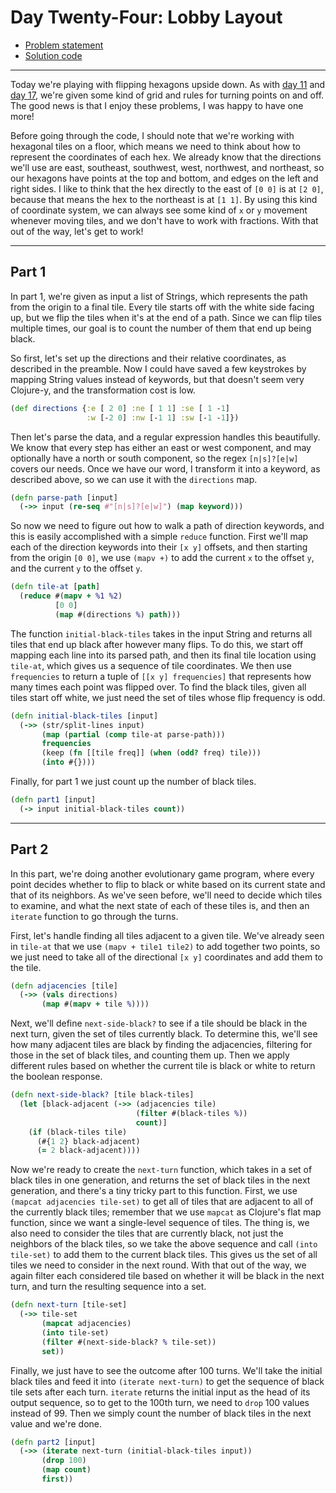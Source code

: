 # Day Twenty-Four: Lobby Layout

* [Problem statement](https://adventofcode.com/2020/day/24)
* [Solution code](https://github.com/abyala/advent-2020-clojure/blob/master/src/advent_2020_clojure/day24.clj)

---

Today we're playing with flipping hexagons upside down. As with [day 11](day11.md) and [day 17](day17.md),
we're given some kind of grid and rules for turning points on and off. The good news is that I enjoy these
problems, I was happy to have one more!

Before going through the code, I should note that we're working with hexagonal tiles on a floor, which means
we need to think about how to represent the coordinates of each hex. We already know that the directions
we'll use are east, southeast, southwest, west, northwest, and northeast, so our hexagons have points at the
top and bottom, and edges on the left and right sides. I like to think that the hex directly to the east of
`[0 0]` is at `[2 0]`, because that means the hex to the northeast is at `[1 1]`. By using this kind of
coordinate system, we can always see some kind of `x` or `y` movement whenever moving tiles, and we don't
have to work with fractions.  With that out of the way, let's get to work!

---

## Part 1

In part 1, we're given as input a list of Strings, which represents the path from the origin to a final tile.
Every tile starts off with the white side facing up, but we flip the tiles when it's at the end of a path.
Since we can flip tiles multiple times, our goal is to count the number of them that end up being black.

So first, let's set up the directions and their relative coordinates, as described in the preamble. Now
I could have saved a few keystrokes by mapping String values instead of keywords, but that doesn't seem very
Clojure-y, and the transformation cost is low.

```clojure
(def directions {:e [ 2 0] :ne [ 1 1] :se [ 1 -1]
                 :w [-2 0] :nw [-1 1] :sw [-1 -1]})
```

Then let's parse the data, and a regular expression handles this beautifully. We know that every step has
either an east or west component, and may optionally have a north or south component, so the regex
`[n|s]?[e|w]` covers our needs. Once we have our word, I transform it into a keyword, as described above,
so we can use it with the `directions` map.

```clojure
(defn parse-path [input]
  (->> input (re-seq #"[n|s]?[e|w]") (map keyword)))
```

So now we need to figure out how to walk a path of direction keywords, and this is easily accomplished
with a simple `reduce` function. First we'll map each of the direction keywords into their `[x y]`
offsets, and then starting from the origin `[0 0]`, we use `(mapv +)` to add the current `x` to the offset
`y`, and the current `y` to the offset `y`.

```clojure
(defn tile-at [path]
  (reduce #(mapv + %1 %2)
          [0 0]
          (map #(directions %) path)))
```

The function `initial-black-tiles` takes in the input String and returns all tiles that end up black
after however many flips. To do this, we start off mapping each line into its parsed path, and then its
final tile location using `tile-at`, which gives us a sequence of tile coordinates. We then use
`frequencies` to return a tuple of `[[x y] frequencies]` that represents how many times each point was
flipped over. To find the black tiles, given all tiles start off white, we just need the set of tiles
whose flip frequency is odd.

```clojure
(defn initial-black-tiles [input]
  (->> (str/split-lines input)
       (map (partial (comp tile-at parse-path)))
       frequencies
       (keep (fn [[tile freq]] (when (odd? freq) tile)))
       (into #{})))
```

Finally, for part 1 we just count up the number of black tiles.

```clojure
(defn part1 [input]
  (-> input initial-black-tiles count))
```

---

## Part 2

In this part, we're doing another evolutionary game program, where every point decides whether to flip to
black or white based on its current state and that of its neighbors. As we've seen before, we'll need to
decide which tiles to examine, and what the next state of each of these tiles is, and then an `iterate`
function to go through the turns.

First, let's handle finding all tiles adjacent to a given tile. We've already seen in `tile-at` that
we use `(mapv + tile1 tile2)` to add together two points, so we just need to take all of the directional
`[x y]` coordinates and add them to the tile.

```clojure
(defn adjacencies [tile]
  (->> (vals directions)
       (map #(mapv + tile %))))
``` 

Next, we'll define `next-side-black?` to see if a tile should be black in the next turn, given the set
of tiles currently black. To determine this, we'll see how many adjacent tiles are black by finding the
adjacencies, filtering for those in the set of black tiles, and counting them up. Then we apply different
rules based on whether the current tile is black or white to return the boolean response.

```clojure
(defn next-side-black? [tile black-tiles]
  (let [black-adjacent (->> (adjacencies tile)
                            (filter #(black-tiles %))
                            count)]
    (if (black-tiles tile)
      (#{1 2} black-adjacent)
      (= 2 black-adjacent))))
```

Now we're ready to create the `next-turn` function, which takes in a set of black tiles in one generation,
and returns the set of black tiles in the next generation, and there's a tiny tricky part to this function.
First, we use `(mapcat adjacencies tile-set)` to get all of tiles that are adjacent to all of the currently
black tiles; remember that we use `mapcat` as Clojure's flat map function, since we want a single-level
sequence of tiles. The thing is, we also need to consider the tiles that are currently black, not just the
neighbors of the black tiles, so we take the above sequence and call `(into tile-set)` to add them to the
current black tiles. This gives us the set of all tiles we need to consider in the next round. With that
out of the way, we again filter each considered tile based on whether it will be black in the next turn,
and turn the resulting sequence into a set.

```clojure
(defn next-turn [tile-set]
  (->> tile-set
       (mapcat adjacencies)
       (into tile-set)
       (filter #(next-side-black? % tile-set))
       set))
```

Finally, we just have to see the outcome after 100 turns. We'll take the initial black tiles and feed it
into `(iterate next-turn)` to get the sequence of black tile sets after each turn. `iterate` returns the
initial input as the head of its output sequence, so to get to the 100th turn, we need to `drop` 100
values instead of 99.  Then we simply count the number of black tiles in the next value and we're done.

```clojure
(defn part2 [input]
  (->> (iterate next-turn (initial-black-tiles input))
       (drop 100)
       (map count)
       first))
```